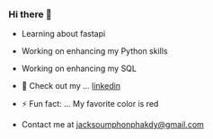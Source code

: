 ### Hi there 👋

- Learning about fastapi

- Working on enhancing my Python skills

- Working on enhancing my SQL 

- 💬 Check out my ... [linkedin](https://www.linkedin.com/in/jack-soumphonphakdy-b19127209/)

- ⚡ Fun fact: ... My favorite color is red

- Contact me at jacksoumphonphakdy@gmail.com
